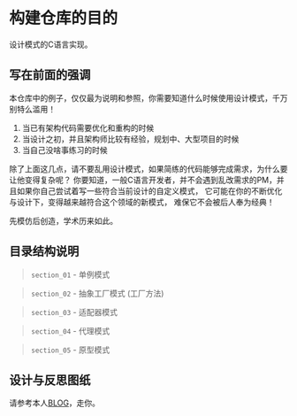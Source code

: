 # 构建仓库的目的

设计模式的C语言实现。

## 写在前面的强调

本仓库中的例子，仅仅最为说明和参照，你需要知道什么时候使用设计模式，千万别特么滥用！

1. 当已有架构代码需要优化和重构的时候
2. 当设计之初，并且架构师比较有经验，规划中、大型项目的时候
3. 当自己没啥事练习的时候

除了上面这几点，请不要乱用设计模式，如果简练的代码能够完成需求，为什么要让他变得复杂呢？
你要知道，一般C语言开发者，并不会遇到乱改需求的PM，并且如果你自己尝试着写一些符合当前设计的自定义模式，
它可能在你的不断优化与设计下，变得越来越符合这个领域的新模式， 难保它不会被后人奉为经典！

先模仿后创造，学术历来如此。


## 目录结构说明

> `section_01` - 单例模式

> `section_02` - 抽象工厂模式 (工厂方法)

> `section_03` - 适配器模式

> `section_04` - 代理模式

> `section_05` - 原型模式


## 设计与反思图纸

请参考本人[BLOG][1]，走你。

[1]: https://orexz.github.io/
